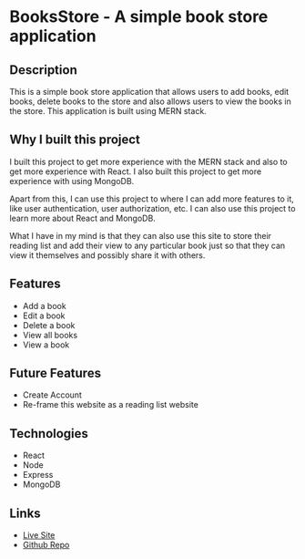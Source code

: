# BooksStore - A simple book store application

## Description

This is a simple book store application that allows users to add books, edit books, delete books to the store and also allows users to view the books in the store. This application is built using MERN stack.

## Why I built this project

I built this project to get more experience with the MERN stack and also to get more experience with React. I also built this project to get more experience with using MongoDB.

Apart from this, I can use this project to where I can add more features to it, like user authentication, user authorization, etc. I can also use this project to learn more about React and MongoDB.

What I have in my mind is that they can also use this site to store their reading list and add their view to any particular book just so that they can view it themselves and possibly share it with others.

## Features

- Add a book
- Edit a book
- Delete a book
- View all books
- View a book

## Future Features

- Create Account
- Re-frame this website as a reading list website

## Technologies

- React
- Node
- Express
- MongoDB

## Links

- [Live Site](https://books-store.netlify.app/)
- [Github Repo](https://github.com/AbhinavGupta-de/book-store-frontend)
